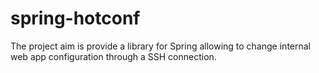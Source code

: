 # spring-hotconf
The project aim is provide a library for Spring allowing to change internal web app configuration through a SSH connection.
